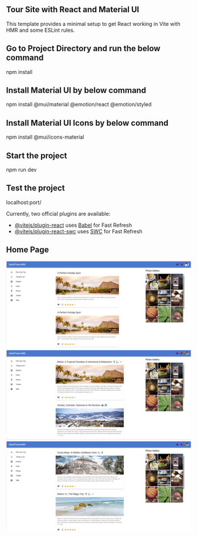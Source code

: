 ## Tour Site with React and Material UI

This template provides a minimal setup to get React working in Vite with HMR and some ESLint rules.


## Go to Project Directory and run the below command
npm install

## Install Material UI by below command

npm install @mui/material @emotion/react @emotion/styled

## Install Material UI Icons by below command

npm install @mui/icons-material

## Start the project

npm run dev

## Test the project
localhost:port/

Currently, two official plugins are available:

- [@vitejs/plugin-react](https://github.com/vitejs/vite-plugin-react/blob/main/packages/plugin-react/README.md) uses [Babel](https://babeljs.io/) for Fast Refresh
- [@vitejs/plugin-react-swc](https://github.com/vitejs/vite-plugin-react-swc) uses [SWC](https://swc.rs/) for Fast Refresh

## Home Page
<img src="./src/assets/TourSite1.png" />
<img src="./src/assets/TourSite2.png" />
<img src="./src/assets/TourSite3.png" />